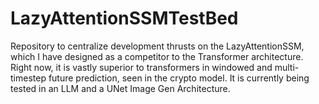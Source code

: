 # LazyAttentionSSMTestBed
Repository to centralize development thrusts on the LazyAttentionSSM, which I have designed as a competitor to the Transformer architecture. Right now, it is vastly superior to transformers in windowed and multi-timestep future prediction, seen in the crypto model. It is currently being tested in an LLM and a UNet Image Gen Architecture.
